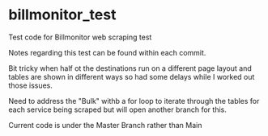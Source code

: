 # billmonitor_test
Test code for Billmonitor web scraping test

Notes regarding this test can be found within each commit.

Bit tricky when half ot the destinations run on a different page layout and tables are shown in different ways so 
had some delays while I worked out those issues.

Need to address the "Bulk" withb a for loop to iterate through the tables for each service being scraped
but will open another branch for this.

Current code is under the Master Branch rather than Main
